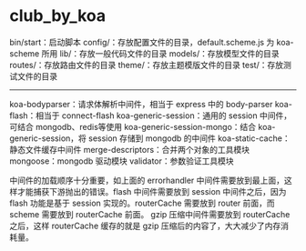 # club_by_koa

bin/start：启动脚本
config/：存放配置文件的目录，default.scheme.js 为 koa-scheme 所用
lib/：存放一般代码文件的目录
models/：存放模型文件的目录
routes/：存放路由文件的目录
theme/：存放主题模版文件的目录
test/：存放测试文件的目录

---

koa-bodyparser：请求体解析中间件，相当于 express 中的 body-parser
koa-flash：相当于 connect-flash
koa-generic-session：通用的 session 中间件，可结合 mongodb、redis等使用
koa-generic-session-mongo：结合 koa-generic-session，将 session 存储到 mongodb 的中间件
koa-static-cache：静态文件缓存中间件
merge-descriptors：合并两个对象的工具模块
mongoose：mongodb 驱动模块
validator：参数验证工具模块

中间件的加载顺序十分重要，如上面的 errorhandler 中间件需要放到最上面，这样才能捕获下游抛出的错误。flash 中间件需要放到 session 中间件之后，因为 flash 功能是基于 session 实现的。routerCache 需要放到 router 前面，而 scheme 需要放到 routerCache 前面。 gzip 压缩中间件需要放到 routerCache 之后，这样 routerCache 缓存的就是 gzip 压缩后的内容了，大大减少了内存消耗量。

